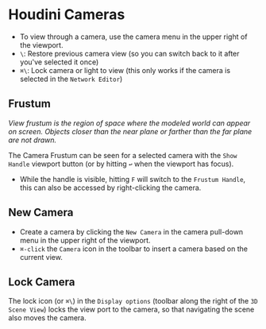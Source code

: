 # Houdini Cameras

- To view through a camera, use the camera menu in the upper right of the viewport.
- `\`: Restore previous camera view (so you can switch back to it after you've selected it once)
- `⌘\`: Lock camera or light to view (this only works if the camera is selected in the `Network Editor`)

## Frustum

*View frustum is the region of space where the modeled world can appear on screen. Objects closer than the near plane or farther than the far plane are not drawn.*

The Camera Frustum can be seen for a selected camera with the `Show Handle` viewport button (or by hitting `↩` when the viewport has focus).

- While the handle is visible, hitting `F` will switch to the `Frustum Handle`, this can also be accessed by right-clicking the camera.

## New Camera

- Create a camera by clicking the `New Camera` in the camera pull-down menu in the upper right of the viewport.
- `⌘-click` the `Camera` icon in the toolbar to insert a camera based on the current view.

## Lock Camera

The lock icon (or `⌘\`) in the `Display options` (toolbar along the right of the `3D Scene View`) locks the view port to the camera, so that navigating the scene also moves the camera.

